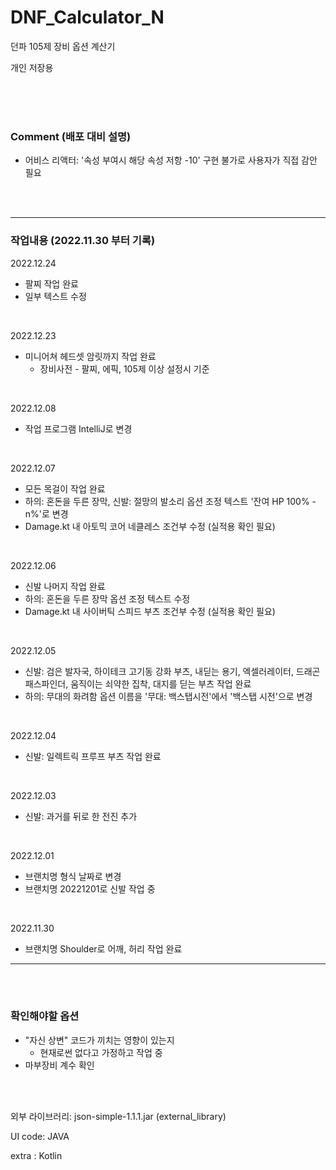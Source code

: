 # DNF_Calculator_N

던파 105제 장비 옵션 계산기

개인 저장용

<br/>  
<br/>  
<br/>

### Comment (배포 대비 설명)

- 어비스 리액터: '속성 부여시 해당 속성 저항 -10' 구현 불가로 사용자가 직접 감안 필요

<br/>  
<br/>

---

### 작업내용 (2022.11.30 부터 기록)

2022.12.24

- 팔찌 작업 완료
- 일부 텍스트 수정

<br/>

2022.12.23

- 미니어쳐 헤드셋 암릿까지 작업 완료
  - 장비사전 - 팔찌, 에픽, 105제 이상 설정시 기준

<br/>

2022.12.08

- 작업 프로그램 IntelliJ로 변경

<br/>

2022.12.07

- 모든 목걸이 작업 완료
- 하의: 혼돈을 두른 장막, 신발: 절망의 발소리 옵션 조정 텍스트 '잔여 HP 100% - n%'로 변경
- Damage.kt 내 아토믹 코어 네클레스 조건부 수정 (실적용 확인 필요)

<br/>

2022.12.06

- 신발 나머지 작업 완료
- 하의: 혼돈을 두른 장막 옵션 조정 텍스트 수정
- Damage.kt 내 사이버틱 스피드 부츠 조건부 수정 (실적용 확인 필요)

<br/>

2022.12.05

- 신발: 검은 발자국, 하이테크 고기동 강화 부츠, 내딛는 용기, 엑셀러레이터, 드래곤 패스파인더, 움직이는 쇠약한 집착, 대지를 딛는 부츠 작업 완료
- 하의: 무대의 화려함 옵션 이름을 '무대: 백스탭시전'에서 '백스탭 시전'으로 변경

<br/>

2022.12.04

- 신발: 일렉트릭 프루프 부츠 작업 완료

<br/>

2022.12.03

- 신발: 과거를 뒤로 한 전진 추가

<br/>

2022.12.01

- 브랜치명 형식 날짜로 변경
- 브랜치명 20221201로 신발 작업 중

<br/>

2022.11.30

- 브랜치명 Shoulder로 어깨, 허리 작업 완료

---

<br/>  
<br/>

### 확인해야할 옵션

- "자신 상변" 코드가 끼치는 영향이 있는지
  - 현재로썬 없다고 가정하고 작업 중
- 마부장비 계수 확인

<br/>  
<br/>

외부 라이브러리: json-simple-1.1.1.jar (external_library)

UI code: JAVA

extra : Kotlin
